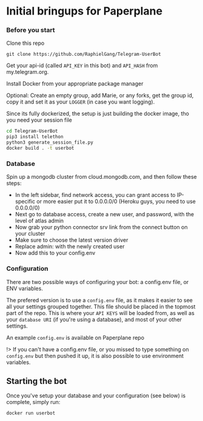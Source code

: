 # Initial bringups for Paperplane

### Before you start

Clone this repo

    git clone https://github.com/RaphielGang/Telegram-UserBot

Get your api-id (called `API_KEY` in this bot) and `API_HASH` from my.telegram.org.

Install Docker from your appropriate package manager

Optional: Create an empty group, add Marie, or any forks, get the group id, copy it and set it as your `LOGGER` (in case you want logging).

Since its fully dockerized, the setup is just building the docker image, tho you need your session file

```sh
cd Telegram-UserBot
pip3 install telethon
python3 generate_session_file.py
docker build . -t userbot
```

### Database

Spin up a mongodb cluster from cloud.mongodb.com, and then follow these steps:

- In the left sidebar, find network access, you can grant access to IP-specific or more easier put it to 0.0.0.0/0
  (Heroku guys, you need to use 0.0.0.0/0)
- Next go to database access, create a new user, and password, with the level of atlas admin
- Now grab your python connector srv link from the connect button on your cluster
- Make sure to choose the latest version driver
- Replace admin:<password> with the newly created user
- Now add this to your config.env

### Configuration

There are two possible ways of configuring your bot: a config.env file, or ENV variables.

The prefered version is to use a `config.env` file, as it makes it easier to see all your settings grouped together.
This file should be placed in the topmost part of the repo.
This is where your `API KEYS` will be loaded from, as well as your `database URI` (if you're using a database), and most of
your other settings.

An example `config.env` is available on Paperplane repo

!> If you can't have a config.env file, or you missed to type something on `config.env` but then pushed it up, it is also possible to use environment variables.


## Starting the bot

Once you've setup your database and your configuration (see below) is complete, simply run:

```sh
docker run userbot
```
